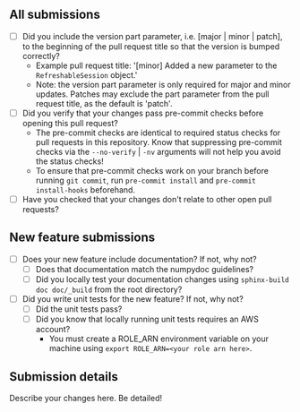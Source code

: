 ## All submissions

* [ ] Did you include the version part parameter, i.e. [major | minor | patch], to the beginning of the pull request title so that the version is bumped correctly? 
    * Example pull request title: '[minor] Added a new parameter to the `RefreshableSession` object.'
    * Note: the version part parameter is only required for major and minor updates. Patches may exclude the part parameter from the pull request title, as the default is 'patch'.
* [ ] Did you verify that your changes pass pre-commit checks before opening this pull request?
    * The pre-commit checks are identical to required status checks for pull requests in this repository. Know that suppressing pre-commit checks via the `--no-verify` | `-nv` arguments will not help you avoid the status checks!
    * To ensure that pre-commit checks work on your branch before running `git commit`, run `pre-commit install` and `pre-commit install-hooks` beforehand. 
* [ ] Have you checked that your changes don't relate to other open pull requests?

<!-- You can erase any parts of this template not applicable to your Pull Request. -->

## New feature submissions

* [ ] Does your new feature include documentation? If not, why not?
    * [ ] Does that documentation match the numpydoc guidelines?
    * [ ] Did you locally test your documentation changes using `sphinx-build doc doc/_build` from the root directory?
* [ ] Did you write unit tests for the new feature? If not, why not?
    * [ ] Did the unit tests pass?
    * [ ] Did you know that locally running unit tests requires an AWS account? 
        * You must create a ROLE_ARN environment variable on your machine using `export ROLE_ARN=<your role arn here>`.

## Submission details

Describe your changes here. Be detailed!